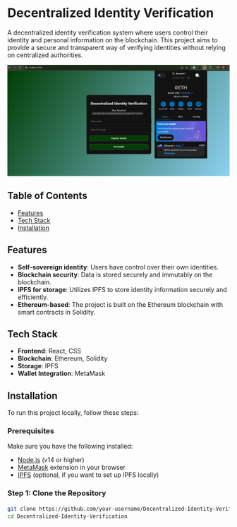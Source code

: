 # Decentralized Identity Verification

A decentralized identity verification system where users control their identity and personal information on the blockchain. This project aims to provide a secure and transparent way of verifying identities without relying on centralized authorities.

![Project Screenshot](./screenshot.jpg) <!-- Replace with an actual screenshot of the project interface -->

## Table of Contents
- [Features](#features)
- [Tech Stack](#tech-stack)
- [Installation](#installation)

## Features
- **Self-sovereign identity**: Users have control over their own identities.
- **Blockchain security**: Data is stored securely and immutably on the blockchain.
- **IPFS for storage**: Utilizes IPFS to store identity information securely and efficiently.
- **Ethereum-based**: The project is built on the Ethereum blockchain with smart contracts in Solidity.

## Tech Stack
- **Frontend**: React, CSS
- **Blockchain**: Ethereum, Solidity
- **Storage**: IPFS
- **Wallet Integration**: MetaMask

## Installation

To run this project locally, follow these steps:

### Prerequisites
Make sure you have the following installed:
- [Node.js](https://nodejs.org/) (v14 or higher)
- [MetaMask](https://metamask.io/) extension in your browser
- [IPFS](https://ipfs.io/) (optional, if you want to set up IPFS locally)

### Step 1: Clone the Repository
```bash
git clone https://github.com/your-username/Decentralized-Identity-Verification.git
cd Decentralized-Identity-Verification
